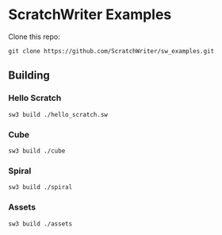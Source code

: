 # ScratchWriter Examples
Clone this repo:
```
git clone https://github.com/ScratchWriter/sw_examples.git
```
## Building
### Hello Scratch
```
sw3 build ./hello_scratch.sw
```
### Cube
```
sw3 build ./cube
```
### Spiral
```
sw3 build ./spiral
```
### Assets
```
sw3 build ./assets
```
